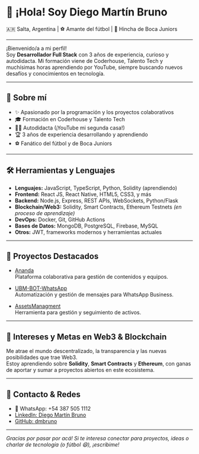 # 👋 ¡Hola! Soy Diego Martín Bruno

🇦🇷 Salta, Argentina | ⚽ Amante del fútbol | 💙 Hincha de Boca Juniors

---

¡Bienvenido/a a mi perfil!  
Soy **Desarrollador Full Stack** con 3 años de experiencia, curioso y autodidacta. Mi formación viene de Coderhouse, Talento Tech y muchísimas horas aprendiendo por YouTube, siempre buscando nuevos desafíos y conocimientos en tecnología.

---

## 🚀 Sobre mí

- ✨ Apasionado por la programación y los proyectos colaborativos
- 🎓 Formación en Coderhouse y Talento Tech
- 🧑‍💻 Autodidacta (¡YouTube mi segunda casa!)
- 🏆 3 años de experiencia desarrollando y aprendiendo
- ⚽ Fanático del fútbol y de Boca Juniors

---

## 🛠️ Herramientas y Lenguajes

- **Lenguajes:** JavaScript, TypeScript, Python, Solidity (aprendiendo)
- **Frontend:** React JS, React Native, HTML5, CSS3, y más
- **Backend:** Node.js, Express, REST APIs, WebSockets, Python/Flask
- **Blockchain/Web3:** Solidity, Smart Contracts, Ethereum Testnets _(en proceso de aprendizaje)_
- **DevOps:** Docker, Git, GitHub Actions
- **Bases de Datos:** MongoDB, PostgreSQL, Firebase, MySQL
- **Otros:** JWT, frameworks modernos y herramientas actuales

---

## 💼 Proyectos Destacados

- [Ananda](https://github.com/dmbruno/Ananda)  
  Plataforma colaborativa para gestión de contenidos y equipos.

- [UBM-BOT-WhatsApp](https://github.com/dmbruno/UBM-BOT-WhatsApp)  
  Automatización y gestión de mensajes para WhatsApp Business.

- [AssetsManagment](https://github.com/dmbruno/AssetsManagment)  
  Herramienta para gestión y seguimiento de activos.

---

## 🌱 Intereses y Metas en Web3 & Blockchain

Me atrae el mundo descentralizado, la transparencia y las nuevas posibilidades que trae Web3.  
Estoy aprendiendo sobre **Solidity**, **Smart Contracts** y **Ethereum**, con ganas de aportar y sumar a proyectos abiertos en este ecosistema.

---

## 🤝 Contacto & Redes

- 📱 WhatsApp: +54 387 505 1112
- [LinkedIn: Diego Martín Bruno](https://www.linkedin.com/in/diego-martin-bruno/)
- [GitHub: dmbruno](https://github.com/dmbruno)

---

_Gracias por pasar por acá! Si te interesa conectar para proyectos, ideas o charlar de tecnología (o fútbol 😄), ¡escribime!_
